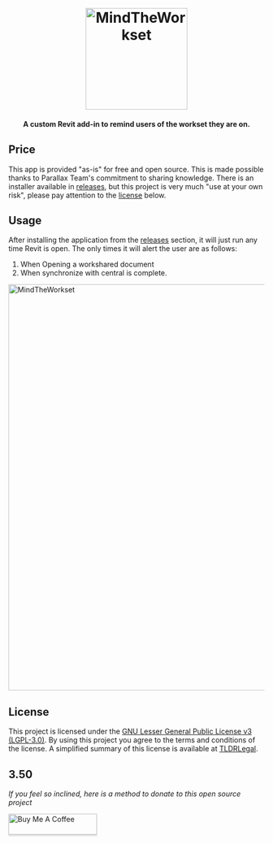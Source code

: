 <h1 align="center">
  <br>
  <img src="https://github.com/johnpierson/MindTheWorkset/blob/master/_resources/mtw.jpg" alt="MindTheWorkset" width="200">

</h1>
<h4 align="center">A custom Revit add-in to remind users of the workset they are on.</h4>

## Price
This app is provided "as-is" for free and open source. This is made possible thanks to Parallax Team's commitment to sharing knowledge. There is an installer available in [releases](https://github.com/johnpierson/MindTheWorkset/releases), but this project is very much "use at your own risk", please pay attention to the [license](#license) below.

## Usage
After installing the application from the [releases](https://github.com/johnpierson/MindTheWorkset/releases) section, it will just run any time Revit is open. The only times it will alert the user are as follows:
1. When Opening a workshared document
2. When synchronize with central is complete.

<img src="https://github.com/johnpierson/MindTheWorkset/blob/master/_resources/GIFs/mtwusage.gif" alt="MindTheWorkset" width="800">

## License
This project is licensed under the [GNU Lesser General Public License v3 (LGPL-3.0)](https://github.com/johnpierson/MindTheWorkset/blob/master/LICENSE). By using this project you agree to the terms and conditions of the license. A simplified summary of this license is available at [TLDRLegal](https://tldrlegal.com/license/gnu-lesser-general-public-license-v3-(lgpl-3)).

## 3.50

_If you feel so inclined, here is a method to donate to this open source project_

<a href="https://www.buymeacoffee.com/j0hnp" target="_blank"><img src="https://www.buymeacoffee.com/assets/img/custom_images/orange_img.png" alt="Buy Me A Coffee" style="height: 41px !important;width: 174px !important;box-shadow: 0px 3px 2px 0px rgba(190, 190, 190, 0.5) !important;-webkit-box-shadow: 0px 3px 2px 0px rgba(190, 190, 190, 0.5) !important;" ></a>
